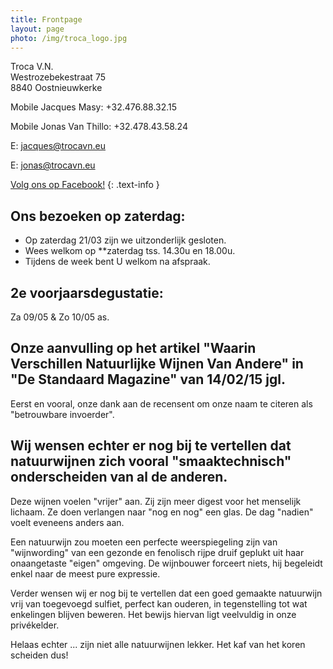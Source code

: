 ```yaml
---
title: Frontpage 
layout: page
photo: /img/troca_logo.jpg
---
```

Troca V.N.  
Westrozebekestraat 75  
8840 Oostnieuwkerke

Mobile Jacques Masy: +32.476.88.32.15
 
Mobile Jonas Van Thillo: +32.478.43.58.24
 
E: jacques@trocavn.eu

E: jonas@trocavn.eu

[Volg ons op Facebook!](http://www.facebook.be/TrocaVinsNaturels)
{: .text-info }



Ons bezoeken op zaterdag:
-------------------------  
* Op zaterdag 21/03 zijn we uitzonderlijk gesloten. 
* Wees welkom op **zaterdag tss. 14.30u en 18.00u.
* Tijdens de week bent U welkom na afspraak.

2e voorjaarsdegustatie:
-----------------------

Za 09/05 & Zo 10/05 as.


Onze aanvulling op het artikel "Waarin Verschillen Natuurlijke Wijnen Van Andere" in "De Standaard Magazine" van 14/02/15 jgl.
------------------------------------------------------------------------------------------------------------------------------
Eerst en vooral, onze dank aan de recensent om onze naam te citeren als "betrouwbare invoerder".

Wij wensen echter er nog bij te vertellen dat natuurwijnen zich vooral "smaaktechnisch" onderscheiden van al de anderen.
-----------------------------------------
Deze wijnen voelen "vrijer" aan. Zij zijn meer digest voor het menselijk lichaam. Ze doen verlangen naar "nog en nog" een glas. De dag "nadien" voelt eveneens anders aan.

Een natuurwijn zou moeten een perfecte weerspiegeling zijn van "wijnwording" van een gezonde en fenolisch rijpe druif geplukt uit haar onaangetaste "eigen" omgeving. 
De wijnbouwer forceert niets, hij begeleidt enkel naar de meest pure expressie.

Verder wensen wij er nog bij te vertellen dat een goed gemaakte natuurwijn vrij van toegevoegd sulfiet, perfect kan ouderen, in tegenstelling tot wat enkelingen blijven beweren.
Het bewijs hiervan ligt veelvuldig in onze privékelder.

Helaas echter ... zijn niet alle natuurwijnen lekker. 
Het kaf van het koren scheiden dus!



